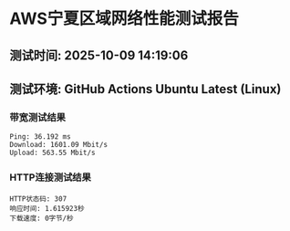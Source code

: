 # AWS宁夏区域网络性能测试报告
## 测试时间: 2025-10-09 14:19:06
## 测试环境: GitHub Actions Ubuntu Latest (Linux)

### 带宽测试结果
```
Ping: 36.192 ms
Download: 1601.09 Mbit/s
Upload: 563.55 Mbit/s
```

### HTTP连接测试结果
```
HTTP状态码: 307
响应时间: 1.615923秒
下载速度: 0字节/秒
```


